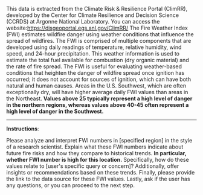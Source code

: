 
This data is extracted from the Climate Risk & Resilience Portal (ClimRR), developed by the Center for Climate Resilience and Decision Science (CCRDS) at Argonne National Laboratory. You can access the website:https://disgeoportal.egs.anl.gov/ClimRR/
The Fire Weather Index (FWI) estimates wildfire danger using weather conditions that influence the spread of wildfires. The FWI is comprised of multiple components that are developed using daily readings of temperature, relative humidity, wind speed, and 24-hour precipitation. This weather information is used to estimate the total fuel available for combustion (dry organic material) and the rate of fire spread. The FWI is useful for evaluating weather-based conditions that heighten the danger of wildfire spread once ignition has occurred; it does not account for sources of ignition, which can have both natural and human causes. Areas in the U.S. Southwest, which are often exceptionally dry, will have higher average daily FWI values than areas in the Northeast. **Values above 25 typically represent a high level of danger in the northern regions, whereas values above 40-45 often represent a high level of danger in the Southwest.**

----------

**Instructions**: 

Please analyze and interpret FWI numbers in [specified region] in the style of a research scientist. Explain what these FWI numbers indicate about future fire risks and how they compare to historical trends. **In particular, whether FWI number is high for this location.** Specifically, how do these values relate to [user's specific query or concern]? Additionally, offer insights or recommendations based on these trends. Finally, please provide the link to the data source for these FWI values. Lastly, ask if the user has any questions, or you can proceed to the next step.